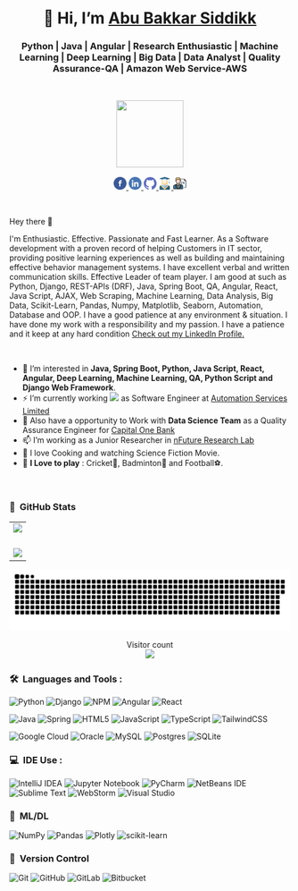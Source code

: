 <h1 align="center"> 👋 Hi, I’m <a target="_blank" href="https://www.linkedin.com/in/abu-bakkar-siddik-17b860196/">Abu Bakkar Siddikk </a> </h1>
<h3 align="center">Python | Java | Angular | Research Enthusiastic | Machine Learning | Deep Learning | Big Data | Data Analyst | Quality Assurance-QA | Amazon Web Service-AWS</h3>

<br>
 
<p align="center">
  <img width="120" height="120" src="https://avatars.githubusercontent.com/u/44539099?v=4">
</p>
<p align="center">
 <a href="https://www.facebook.com/abubakkarswe/"> <img src="https://github.com/AbuBakkar32/AbuBakkar32/blob/main/icons/facebook-org.png" width="23px"/> </a>
 <a href="https://www.linkedin.com/in/abu-bakkar-siddik-17b860196/"> <img src="https://github.com/AbuBakkar32/AbuBakkar32/blob/main/icons/linkedin.png" width="23px"/> </a>
 <a href="https://github.com/AbuBakkar32"> <img src="https://github.com/AbuBakkar32/AbuBakkar32/blob/main/icons/github.png" width="23px"/> </a>
 <a href="https://scholar.google.com/citations?user=AnEIQtMAAAAJ&hl"> <img src="https://github.com/AbuBakkar32/AbuBakkar32/blob/main/icons/scholar.png" width="23px"/> </a>
 <a href="https://drive.google.com/file/d/1L5J3-RCozM0k9FHXLc0kc4vtkTfI8Msj/view"> <img src="https://github.com/AbuBakkar32/AbuBakkar32/blob/main/icons/cv.png" width="23px"/></a>
</p>

<br>

Hey there 👋

I'm Enthusiastic. Effective. Passionate and Fast Learner. As a Software development with a proven record of helping Customers in IT sector, providing positive learning experiences as well as
building and maintaining effective behavior management systems. I have excellent verbal and written communication skills. Effective Leader of team player. I am good at such as Python,
Django, REST-APIs (DRF), Java, Spring Boot, QA, Angular, React, Java Script, AJAX, Web Scraping, Machine Learning, Data Analysis, Big Data, Scikit-Learn, Pandas, Numpy, Matplotlib, Seaborn, Automation, Database and OOP. I have a good patience at any environment &
situation. I have done my work with a responsibility and my passion. I have a patience and it keep at any hard condition [Check out my LinkedIn Profile.](https://www.linkedin.com/in/abu-bakkar-siddik-17b860196/)

<!--![]()-->
<br>

- 🔭 I’m interested in **Java, Spring Boot, Python, Java Script, React, Angular, Deep Learning, Machine Learning, QA, Python Script and Django Web Framework**.
- ⚡ I’m currently working <img src="https://media.giphy.com/media/WUlplcMpOCEmTGBtBW/giphy.gif" width="30"> as Software Engineer at <a target="_blank" href="https://www.automationservicesbd.com/">Automation Services Limited</a>
- 🌱 Also have a opportunity to Work with <b>Data Science Team</b> as a Quality Assurance Engineer for <a target="_blank" href="https://www.capitalone.com/">Capital One Bank</a>
- 📫 I’m working as a Junior Researcher in  [nFuture Research Lab](https://www.nfuture.org "nFuture Research Lab")
- 🥩 I love Cooking and watching Science Fiction Movie.
- 🎷 **I Love to play** : Cricket🏏, Badminton🏸 and Football⚽.
<!-- 🛠 I’m working with **Apache Airflow, Google Cloud, AWS services and other cloud services**.-->

<br>

### 🎈 &nbsp;GitHub Stats
<table align="center">
  <tr>
    <!-- GitHub Stats Card -->  
    <td valign="top" align="center">
  <img height="100" src="https://github-readme-stats.vercel.app/api/top-langs/?username=AbuBakkar32&langs_count=6&layout=compact&theme=tokyonight&hide_border=true&hide=HTML&custom_title=Top%20Languages"/></td>
  </tr>
  <tr>
    <!-- GitHub Top Language Card -->
    <td valign="top"><img style="display: inline; width: 450px; margin-top: 20px" src="https://github-readme-stats.vercel.app/api?username=AbuBakkar32&show_icons=true&theme=dracula"></td>
  </tr>
</table>

<a href=#><img src="contributions.svg"></a>

<p align="center"> 
  Visitor count<br>
  <img src="https://profile-counter.glitch.me/AbuBakkar32/count.svg" />
</p>

<!-- <p align="center">
<img height="200" src="https://github-readme-stats.vercel.app/api/top-langs/?username=abubakkar32&langs_count=6&layout=compact&theme=tokyonight&hide_border=true&hide=HTML&custom_title=Top%20Languages"/>
  <img style="display: inline; width: 450px; margin-top: 20px" src="https://github-readme-stats.vercel.app/api?username=abubakkar32&show_icons=true&theme=dracula">
</a>
</p> -->

### 🛠 &nbsp;Languages and Tools :
![Python](https://img.shields.io/badge/python-3670A0?style=for-the-badge&logo=python&logoColor=ffdd54)
![Django](https://img.shields.io/badge/Django-3670A0?style=for-the-badge&logo=python&logoColor=ffdd54)
![NPM](https://img.shields.io/badge/NPM-%23000000.svg?style=for-the-badge&logo=npm&logoColor=white)
![Angular](https://img.shields.io/badge/Angular-%23000000.svg?style=for-the-badge&logo=npm&logoColor=white)
![React](https://img.shields.io/badge/react-%2320232a.svg?style=for-the-badge&logo=react&logoColor=%2361DAFB)
<!-- ![OpenCV](https://img.shields.io/badge/opencv-%23white.svg?style=for-the-badge&logo=opencv&logoColor=white) -->
![Java](https://img.shields.io/badge/Java-%236DB33F.svg?style=for-the-badge&logo=spring&logoColor=white)
![Spring](https://img.shields.io/badge/spring-%236DB33F.svg?style=for-the-badge&logo=spring&logoColor=white)
![HTML5](https://img.shields.io/badge/html5-%23E34F26.svg?style=for-the-badge&logo=html5&logoColor=white)
![JavaScript](https://img.shields.io/badge/javascript-%23323330.svg?style=for-the-badge&logo=javascript&logoColor=%23F7DF1E)
![TypeScript](https://img.shields.io/badge/typescript-%23007ACC.svg?style=for-the-badge&logo=typescript&logoColor=white)
![TailwindCSS](https://img.shields.io/badge/tailwindcss-%2338B2AC.svg?style=for-the-badge&logo=tailwind-css&logoColor=white)
<!-- ![AWS](https://img.shields.io/badge/AWS-%23FF9900.svg?style=for-the-badge&logo=amazon-aws&logoColor=white) -->
![Google Cloud](https://img.shields.io/badge/GoogleCloud-%234285F4.svg?style=for-the-badge&logo=google-cloud&logoColor=white)
![Oracle](https://img.shields.io/badge/Oracle-F80000?style=for-the-badge&logo=oracle&logoColor=white)
![MySQL](https://img.shields.io/badge/mysql-%2300f.svg?style=for-the-badge&logo=mysql&logoColor=white)
![Postgres](https://img.shields.io/badge/postgres-%23316192.svg?style=for-the-badge&logo=postgresql&logoColor=white)
![SQLite](https://img.shields.io/badge/sqlite-%2307405e.svg?style=for-the-badge&logo=sqlite&logoColor=white)

### 💻 &nbsp;IDE Use :
![IntelliJ IDEA](https://img.shields.io/badge/IntelliJIDEA-000000.svg?style=for-the-badge&logo=intellij-idea&logoColor=white)
![Jupyter Notebook](https://img.shields.io/badge/jupyter-%23FA0F00.svg?style=for-the-badge&logo=jupyter&logoColor=white)
![PyCharm](https://img.shields.io/badge/pycharm-143?style=for-the-badge&logo=pycharm&logoColor=black&color=black&labelColor=green)
![NetBeans IDE](https://img.shields.io/badge/NetBeansIDE-1B6AC6.svg?style=for-the-badge&logo=apache-netbeans-ide&logoColor=white)
![Sublime Text](https://img.shields.io/badge/sublime_text-%23575757.svg?style=for-the-badge&logo=sublime-text&logoColor=important)
![WebStorm](https://img.shields.io/badge/webstorm-143?style=for-the-badge&logo=webstorm&logoColor=white&color=black)
![Visual Studio](https://img.shields.io/badge/Visual%20Studio-5C2D91.svg?style=for-the-badge&logo=visual-studio&logoColor=white)

### 🍗 &nbsp;ML/DL
![NumPy](https://img.shields.io/badge/numpy-%23013243.svg?style=for-the-badge&logo=numpy&logoColor=white)
![Pandas](https://img.shields.io/badge/pandas-%23150458.svg?style=for-the-badge&logo=pandas&logoColor=white)
![Plotly](https://img.shields.io/badge/Plotly-%233F4F75.svg?style=for-the-badge&logo=plotly&logoColor=white)
![scikit-learn](https://img.shields.io/badge/scikit--learn-%23F7931E.svg?style=for-the-badge&logo=scikit-learn&logoColor=white)
<!--![SciPy](https://img.shields.io/badge/SciPy-%230C55A5.svg?style=for-the-badge&logo=scipy&logoColor=%white)
![Keras](https://img.shields.io/badge/Keras-%23D00000.svg?style=for-the-badge&logo=Keras&logoColor=white) -->

### 🤖 &nbsp;Version Control
![Git](https://img.shields.io/badge/git-%23F05033.svg?style=for-the-badge&logo=git&logoColor=white)
![GitHub](https://img.shields.io/badge/github-%23121011.svg?style=for-the-badge&logo=github&logoColor=white)
![GitLab](https://img.shields.io/badge/gitlab-%23181717.svg?style=for-the-badge&logo=gitlab&logoColor=white)
![Bitbucket](https://img.shields.io/badge/bitbucket-%230047B3.svg?style=for-the-badge&logo=bitbucket&logoColor=white)




